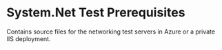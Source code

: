 # System.Net Test Prerequisites
Contains source files for the networking test servers in Azure or a private IIS deployment.
